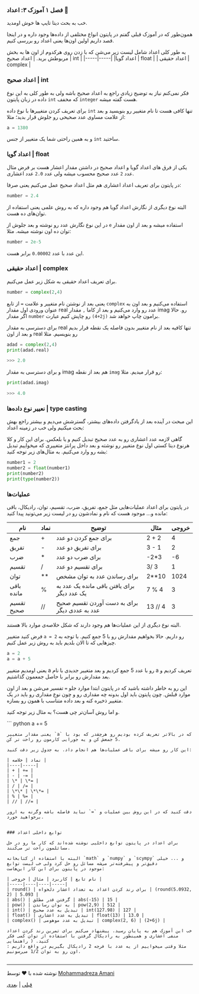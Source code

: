 ### فصل ۱ آموزک ۳: اعداد :100:

خب به بحث دیتا تایپ ها خوش اومدید. 

همون‌طور که در آموزک قبلی گفتم در پایتون انواع مختلفی از داده‌ها وجود داره و در اینجا قصد داریم اولین اون‌ها یعنی اعداد رو بررسی کنیم.

به طور کلی اعداد شامل لیست زیر می‌شن که با زدن روی هرکدوم از اون ها به بخش مربوطش برید.
| اعداد صحیح | int |
|-----|-----|
|اعداد گویا | float |
| اعداد حقیقی | complex |

### اعداد صحیح | int 

فکر نمی‌کنم نیاز به توضیح زیادی راجع به اعداد صحیح باشه ولی به طور کلی به این نوع داده در زبان پایتون `int` که مخفف ‍`integer‍‍` هست گفته میشه.

برای تعریف کردن متغییرها با نوع داده `int` تنها کافی هست تا نام متغییر رو بنویسید و بعد از علامت مساوی عدد صحیحی رو جلوش قرار بدید؛ مثلا: 

``` python
a = 1380
```


و به همین راحتی شما یک متغییر از جنس `int` ساختید. 

###  اعداد گویا | float

یکی از فرق های اعداد گویا و اعداد صحیح در داشتن مقدار اعشار هست بر فرض مثال عدد `2` عدد صحیح محسوب میشه ولی عدد `2.0` عدد اعشاری.

در پایتون برای تعریف اعداد اعشاری هم مثل اعداد صحیح عمل می‌کنیم یعنی صرفا:

``` python
number = 2.4
```

البته نوع دیگری از نگارش اعداد گویا هم وجود داره که به روش علمی یعنی استفاده از توان‌های ده هست.

در این نوع نگارش عدد رو نوشته و بعد جلوش از `e` استفاده میشه و بعد از اون مقدار توان ده اون نوشته میشه. مثلا:

``` python
number = 2e-5
```

این عدد با عدد
`0.00002` برابر هست.

### اعداد حقیقی | complex 

برای تعریف اعداد حقیقی به شکل زیر عمل می‌کنیم.

``` python
number = complex(2,4)
```

یعنی بعد از نوشتن نام متغییر و علامت `=` از تابع ‍`complex` استفاده می‌کنیم و بعد اون به عنوان ورودی اول مقدار real عدد رو وارد می‌کنیم و بعد از کاما ‍`,`
مقدار imag رو.
حالا اگر مقدار `number` رو چاپش کنیم عبارت ‍`(2+4j)` برامون چاپ خواهد شد.

برای دسترسی به مقدار real تنها کافیه بعد از نام متغییر بدون فاصله یک نقطه قرار بدیم و بعد از اون real رو بنویسیم.
مثلا

``` python
adad = complex(2,4)
print(adad.real)
```
``` python
>>> 2.0
```
و برای دسترسی به مقدار imag هم بعد از نقطه `imag` رو قرار میدیم. مثلا:

``` python
print(adad.imag)
```

``` python
>>> 4.0
```

### نعییر نوع داده‌ها | type casting

این مبحث در آینده بعد از یادگرفتن داده‌های بیشتر، گسترشش می‌دیم و بیشتر راجع بهش بحث میکنیم ولی خب در زمینه اعداد:

گاهی لازمه عدد اعشاری رو به عدد صحیح تبدیل کنیم و یا بلعکس. برای این کار و کلا هرنوع دیتا کستی اول نوع متغییر رو نوشته و بعد داخل پرانتز متغییری که میخواییم 
تبدیل بشه رو وارد می‌کنیم. به مثال‌های زیر توجه کنید:

``` python
number1 = 2
number2 = float(number1)
print(number2)
print(type(number2))
```

### عملیات‌ها

در پایتون برای اعداد عملیات‌هایی مثل جمع‌، تفریق، ضرب، تقسیم، توان، رادیکال، باقی مانده و... موجود هست که نام و نمادشون رو در لیست زیر می‌تونید پیدا کنید:

| نام | نماد | توضیح | مثال | خروجی |
|----|----|----|----|----|
| جمع | + | برای جمع کردن دو عدد | 2 + 2| 4 |
| تفریق | - | برای تفریق دو عدد | 3 - 1 | 2 |
| ضرب | \* |برای ضرب دو عدد | -2\*3 | -6 |
| تقسیم |  /|برای تقسیم دو عدد | 3/ 3 | 1 |
| توان | \*\* | برای رساندن عدد به توان مشخص | 2\*\*10 | 1024 |
| باقی مانده | % | برای یافتن باقی مانده یک عدد به یک عدد دیگر | 7 % 4 | 3 |
| تقسیم صحیح | // | برای به دست آوردن تقسیم صحیح عدد به عددی دیگر | 13 // 4 | 3 |

البته نوع دیگری از این عملیات‌ها هم وجود دارند که شکل خلاصه‌ی موارد بالا هستند.

فرض کنید متغییر ` a = 2 ` رو داریم. حالا بخواهیم مقدارش رو با 5 جمع کنیم. با توجه به چیزهایی که تا الان بلدیم باید به روش زیر عمل کنیم. 

``` python
a = 2
a = a + 5
```
یعنی اومدیم متغییر a رو با عدد 5 جمع کردیم و بعد متغییر جدیدی با نام a تعریف کردیم و بعد مقدارش رو برابر با حاصل جمعمون گذاشتیم. 
 
این رو به خاطر داشته باشید که در پایتون ابتدا موارد جلو `=` تفسیر می‌شن و بعد از اون موارد قبلش. چون پایتون باید اول بدونه چه مقداری رو و چون نوع مقداری رو 
باید در یک متغییر ذخیره کنه و بعد داده متناسب با همون رو بسازه. 

و اما روش آسان‌تر چی هست؟
به مثال زیر توجه کنید.
 
 ‍‍``` python
 a += 5
 ```
 یعنی مقدار متغییر `a` که در بالاتر تعریف کرده بودیم رو هرچقدر که بود با 5 جمعش کن و یه جورایی کارمون رو راحت تر کن. 
 
 این کار رو میشه برای باقی عملیات‌ها هم انجام داد. به جدول زیر دقت کنید:
 
 | نماد | خلاصه |
 |----|-----|
 | + | += |
 | - | -= |
 | \* | \*= |
 | / | /= |
 | \*\* | \*\*= |
 | % | %= |
 | // | //= |
 
 دقت کنید که در این روش بین عملیات و `=` نباید فاصله باشه وگرنه به ارور برخواهید خورد. 
 

### توابع داخلی اعداد 

برای اعداد در پایتون توابع داخلیی نوشته شده‌اند که کار ما رو در حل مسائلمون راحت تر می‌کنند.

البته با استفاده از کتابخانه ‍`math` و `numpy` و `scympy` و ... خیلی دقیق‌تر و پیشرفته‌تر می‌شه مسائل رو حل کرد ولی خب لیست توابع
موجود در پایتون برای این کار این‌هاست:

| نام تابع | کاربرد | مثال | خروجی |
|-----|----|----|-----|
| round() | برای رند کردن اعداد به تعداد اعشار دلخواه | (round(5.0932, 2) | 5.093 |
| abs() | گرفتن قدر مطلق | abs(-15) | 15 |
| pow() | به توان رساندن | pow(2,9) | 512 |
| int() | تبدیل به عدد صحیح | int(127.98) | 127 |
| float() | تبدیل به عدد اعشاری | float(13) | 13.0 |
| complex() | تبدیل به عدد موهومی | complex(2, 6) | (2+6j) |

خب این آموزک هم به پایان رسید. پیشنهاد می‌کنم برای تمرین رند کردن اعداد منفی اعشاری و همینطور به رادیکال گرفتن با استفاده از توان کمی فکر کنید. ( راهنمایی 
: مثلا وقتی میخواییم از یه عدد با فرجه 2 رادیکال بگیریم در واقع داریم اون رو به توان 1/2 می‌رسونیم. 


```
-----------------------------------------------------------------------------------------------------------------------------
نوشته شده با :heart: توسط [Mohammadreza Amani](https://github.com/MohammadrezaAmani)
    
   [قبلی](./1-2-variables.md) | [بعدی]()
